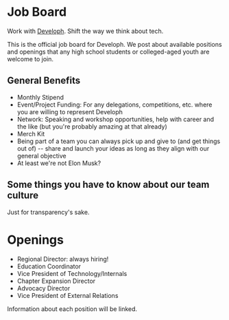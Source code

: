 # Job Board
Work with [Developh](http://developh.org). Shift the way we think about tech.

This is the official job board for Developh. We post about available positions and openings that any high school students or colleged-aged youth are welcome to join.

## General Benefits
* Monthly Stipend
* Event/Project Funding: For any delegations, competitions, etc. where you are willing to represent Developh
* Network: Speaking and workshop opportunities, help with career and the like (but you're probably amazing at that already)
* Merch Kit
* Being part of a team you can always pick up and give to (and get things out of) -- share and launch your ideas as long as they align with our general objective
* At least we're not Elon Musk?

## Some things you have to know about our team culture
Just for transparency's sake.

# Openings

* Regional Director: always hiring!
* Education Coordinator
* Vice President of Technology/Internals
* Chapter Expansion Director
* Advocacy Director
* Vice President of External Relations

Information about each position will be linked.
